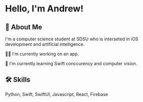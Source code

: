 
# Hello, I'm Andrew! 


## 🚀 About Me
I'm a computer science student at SDSU who is interseted in iOS development and artificial intelligence.


👩‍💻 I'm currently working on an app. 

🧠 I'm currently learning Swift conccurency and computer vision. 


## 🛠 Skills
Python, Swift, SwiftUI, Javascript, React, Firebase
